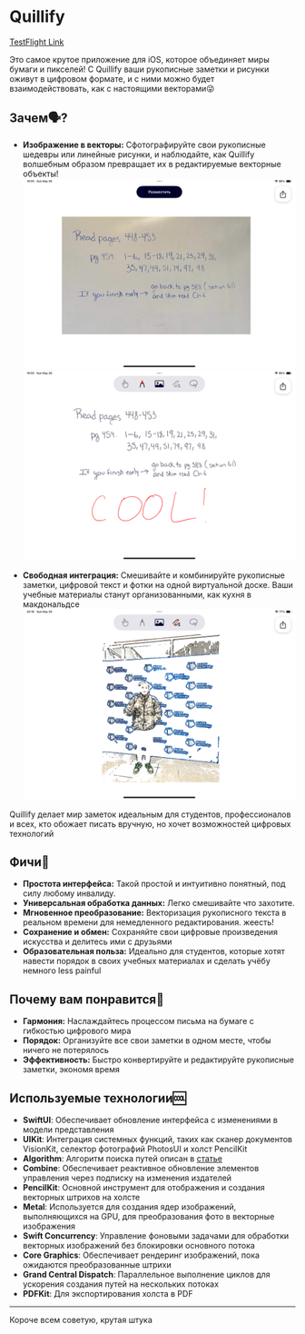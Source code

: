 # Quillify

[TestFlight Link](https://testflight.apple.com/join/S5QVYEkX)

Это самое крутое приложение для iOS, которое объединяет миры бумаги и пикселей! С Quillify ваши рукописные заметки и рисунки оживут в цифровом формате, и с ними можно будет взаимодействовать, как с настоящими векторами😜

## Зачем🗣️?

- **Изображение в векторы:** Сфотографируйте свои рукописные шедевры или линейные рисунки, и наблюдайте, как Quillify волшебным образом превращает их в редактируемые векторные объекты!
![Image1](Quillify/Assets.xcassets/Screenshots/Screen1.imageset/Screen1.PNG)
![Image2](Quillify/Assets.xcassets/Screenshots/Screen2.imageset/Screen2.PNG)

- **Свободная интеграция:** Смешивайте и комбинируйте рукописные заметки, цифровой текст и фотки на одной виртуальной доске. Ваши учебные материалы станут организованными, как кухня в макдональдсе
![Image3](Quillify/Assets.xcassets/Screenshots/Screen3.imageset/Screen3.png)

Quillify делает мир заметок идеальным для студентов, профессионалов и всех, кто обожает писать вручную, но хочет возможностей цифровых технологий

## Фичи🫦

- **Простота интерфейса:** Такой простой и интуитивно понятный, под силу любому инвалиду.
- **Универсальная обработка данных:** Легко смешивайте что захотите.
- **Мгновенное преобразование:** Векторизация рукописного текста в реальном времени для немедленного редактирования. жеесть!
- **Сохранение и обмен:** Сохраняйте свои цифровые произведения искусства и делитесь ими с друзьями
- **Образовательная польза:** Идеально для студентов, которые хотят навести порядок в своих учебных материалах и сделать учёбу немного less painful

## Почему вам понравится🤠

- **Гармония:** Наслаждайтесь процессом письма на бумаге с гибкостью цифрового мира
- **Порядок:** Организуйте все свои заметки в одном месте, чтобы ничего не потерялось
- **Эффективность:** Быстро конвертируйте и редактируйте рукописные заметки, экономя время

## Используемые технологии🆒

- **SwiftUI**: Обеспечивает обновление интерфейса с изменениями в модели представления
- **UIKit**: Интеграция системных функций, таких как сканер документов VisionKit, селектор фотографий PhotosUI и холст PencilKit
- **Algorithm**: Алгоритм поиска путей описан в [статье](https://arxiv.org/pdf/1802.05902)
- **Combine**: Обеспечивает реактивное обновление элементов управления через подписку на изменения издателей
- **PencilKit**: Основной инструмент для отображения и создания векторных штрихов на холсте
- **Metal**: Используется для создания ядер изображений, выполняющихся на GPU, для преобразования фото в векторные изображения
- **Swift Concurrency**: Управление фоновыми задачами для обработки векторных изображений без блокировки основного потока
- **Core Graphics**: Обеспечивает рендеринг изображений, пока ожидаются преобразованные штрихи
- **Grand Central Dispatch**: Параллельное выполнение циклов для ускорения создания путей на нескольких потоках
- **PDFKit**: Для экспортирования холста в PDF

---
Короче всем советую, крутая штука

